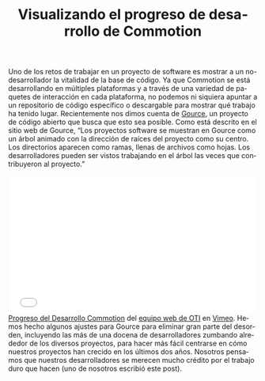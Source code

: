 ﻿---
layout: blog
title: Visualizando el progreso de desarrollo de Commotion
categories: [development,visualization]
created: 2013-07-11
changed: 2013-12-19
post_author: Seamus Tuohy
lang: es
---
  Uno de los retos de trabajar en un proyecto de software es mostrar a un no-desarrollador la vitalidad de la base de código. Ya que Commotion se está desarrollando en múltiples plataformas y a través de una variedad de paquetes de interacción en cada plataforma, no podemos ni siquiera apuntar a un repositorio de código específico o descargable para mostrar qué trabajo ha tenido lugar. Recientemente nos dimos cuenta de <a href="https://code.google.com/p/gource/">Gource</a>, un proyecto de código abierto que busca que esto sea posible. Como está descrito en el sitio web de Gource, “Los proyectos software se muestran en Gource como un árbol animado con la dirección de raíces del proyecto como su centro. Los directorios aparecen como ramas, llenas de archivos como hojas. Los desarrolladores pueden ser vistos trabajando en el árbol las veces que contribuyeron al proyecto.”
<iframe allowfullscreen="" frameborder="0" height="281" mozallowfullscreen="" src="//player.vimeo.com/video/70121378" webkitallowfullscreen="" width="500"></iframe>
<a href="http://vimeo.com/70121378">Progreso del Desarrollo Commotion</a> del <a href="http://vimeo.com/user19473297">equipo web de OTI</a> en <a href="https://vimeo.com">Vimeo</a>.
Hemos hecho algunos ajustes para Gource para eliminar gran parte del desorden, incluyendo las más de una docena de desarrolladores zumbando alrededor de los diversos proyectos, para hacer más fácil centrarse en cómo nuestros proyectos han crecido en los últimos dos años. Nosotros pensamos que nuestros desarrolladores se merecen mucho crédito por el trabajo duro que hacen (uno de nosotros escribió este post).


